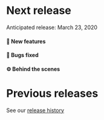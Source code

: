 # Next release

Anticipated release: March 23, 2020

#### 🚀 New features


#### 🐛 Bugs fixed


#### ⚙️ Behind the scenes


# Previous releases

See our [release history](https://github.com/18F/cms-hitech-apd/releases)
